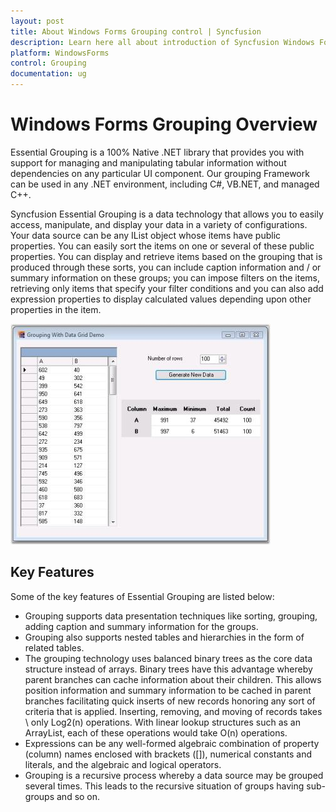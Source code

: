 ```yaml
---
layout: post
title: About Windows Forms Grouping control | Syncfusion
description: Learn here all about introduction of Syncfusion Windows Forms Grouping control, its elements, and more details.
platform: WindowsForms
control: Grouping
documentation: ug
---
```


# Windows Forms Grouping Overview

Essential Grouping is a 100% Native .NET library that provides you with support for managing and manipulating tabular information without dependencies on any particular UI component. Our grouping Framework can be used in any .NET environment, including C#, VB.NET, and managed C++.

Syncfusion Essential Grouping is a data technology that allows you to easily access, manipulate, and display your data in a variety of configurations. Your data source can be any IList object whose items have public properties. You can easily sort the items on one or several of these public properties. You can display and retrieve items based on the grouping that is produced through these sorts, you can include caption information and / or summary information on these groups; you can impose filters on the items, retrieving only items that specify your filter conditions and you can also add expression properties to display calculated values depending upon other properties in the item. 

![WindowsForms grouping showing calculate the values](overview_images/windowsforms-grouping-calculate-values.jpeg)

## Key Features

Some of the key features of Essential Grouping are listed below:

* Grouping supports data presentation techniques like sorting, grouping, adding caption and summary information for the groups.
* Grouping also supports nested tables and hierarchies in the form of related tables. 
* The grouping technology uses balanced binary trees as the core data structure instead of arrays. Binary trees have this advantage whereby parent branches can cache information about their children. This allows position information and summary information to be cached in parent branches facilitating quick inserts of new records honoring any sort of criteria that is applied. Inserting, removing, and moving of records takes \ only Log2(n) operations. With linear lookup structures such as an ArrayList, each of these operations would take O(n) operations.
* Expressions can be any well-formed algebraic combination of property (column) names enclosed with brackets ([]), numerical constants and literals, and the algebraic and logical operators.
* Grouping is a recursive process whereby a data source may be grouped several times. This leads to the recursive situation of groups having sub-groups and so on.
